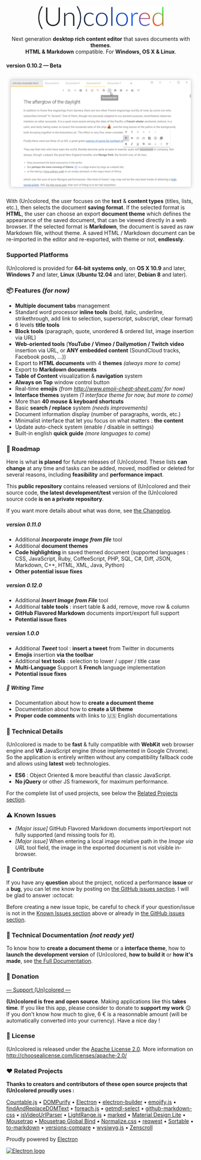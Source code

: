 <p align="center">
  <img alt="(Un)colored logo" height="62" src="project/docs/assets/uncolored-logo.png">
</p>

<p align="center">
  Next generation <strong>desktop rich content editor</strong> that saves documents with <strong>themes</strong>.<br>
  <strong>HTML & Markdown</strong> compatible. For <strong>Windows, OS X & Linux</strong>.
</p>

#### version 0.10.2 — Beta

![](project/docs/assets/uncolored-large-screenshot-win.png)


With (Un)colored, the user focuses on the **text** & **content types** (titles, lists, etc.), then selects the document **saving format**. If the selected format is **HTML**, the user can choose an export **document theme** which defines the appearance of the saved document, that can be viewed directly in a web browser. If the selected format is **Markdown**, the document is saved as raw Markdown file, without theme. A saved HTML / Markdown document can be re-imported in the editor and re-exported, with theme or not, **endlessly**.


### Supported Platforms
(Un)colored is provided for **64-bit systems only**, on **OS X 10.9** and later, **Windows 7** and later, **Linux** (**Ubuntu 12.04** and later, **Debian 8** and later).


### :package: Features *(for now)*
- **Multiple document tabs** management
- Standard word processor **inline tools** (bold, italic, underline, strikethrough, add link to selection, superscript, subscript, clear format)
- 6 levels **title tools**
- **Block tools** (paragraph, quote, unordered & ordered list, image insertion via URL)
- **Web-oriented tools** (**YouTube / Vimeo / Dailymotion / Twitch video** insertion via URL, or **ANY embedded content** (SoundCloud tracks, Facebook posts, ...))
- Export to **HTML documents** with 4 **themes** *(always more to come)*
- Export to **Markdown documents**
- **Table of Content** visualization & **navigation** system
- **Always on Top** window control button
- Real-time **emojis** *(from http://www.emoji-cheat-sheet.com/ for now)*
- **Interface themes** system *(1 interface theme for now, but more to come)*
- More than **40 mouse & keyboard shortcuts**
- Basic **search / replace** system *(needs improvements)*
- Document information display (number of paragraphs, words, etc.)
- Minimalist interface that let you focus on what matters : **the content**
- Update auto-check system (enable / disable in settings)
- Built-in english **quick guide** *(more languages to come)*


### :checkered_flag: Roadmap
Here is what **is planed** for future releases of (Un)colored. These lists **can change** at any time and tasks can be added, moved, modified or deleted for several reasons, including **feasibility** and **performance impact**.

This **public repository** contains released versions of (Un)colored and their source code, **the latest development/test** version of the (Un)colored source code **is on a private repository**.

If you want more details about what was done, see [the Changelog](CHANGELOG.md).

##### version 0.11.0
- Additional ***Incorporate image from file*** tool
- Additional **document themes**
- **Code highlighting** in saved themed document (supported languages : CSS, JavaScript, Ruby, CoffeeScript, PHP, SQL, C#, Diff, JSON, Markdown, C++, HTML, XML, Java, Python)
- **Other potential issue fixes**

##### version 0.12.0
- Additional ***Insert Image from File*** tool
- Additional **table tools** : insert table & add, remove, move row & column
- **GitHub Flavored Markdown** documents import/export full support
- **Potential issue fixes**

##### version 1.0.0
- Additional ***Tweet*** tool : **insert a tweet** from Twitter in documents
- **Emojis** insertion **via the toolbar**
- Additional **text tools** : selection to lower / upper / title case
- **Multi-Language** Support & **French** language implementation
- **Potential issue fixes**

##### :page_facing_up: Writing Time
- Documentation about how to **create a document theme**
- Documentation about how to **create a UI theme**
- **Proper code comments** with links to :us: English documentations


### :nut_and_bolt: Technical Details
(Un)colored is made to be **fast** & fully compatible with **WebKit** web browser engine and **V8** JavaScript engine (those implemented in Google Chrome). So the application is entirely written without any compatibility fallback code and allows using **latest** web technologies.

- **ES6** : Object Oriented & more beautiful than classic JavaScript.
- **No jQuery** or other JS framework, for maximum performance.

For the complete list of used projects, see below the [Related Projects section](#related-projects).


### :warning: Known Issues
- *[Major issue]* GitHub Flavored Markdown documents import/export not fully supported (and missing tools for it).
- *[Major issue]* When entering a local image relative path in the *Image via URL* tool field, the image in the exported document is not visible in-browser.


### :busts_in_silhouette: Contribute
If you have any **question** about the project, noticed a performance **issue** or a **bug**, you can let me know by posting on [the GitHub issues section](https://github.com/n457/Uncolored/issues?utf8=%E2%9C%93&q=). I will be glad to answer :octocat:

Before creating a new issue topic, be careful to check if your question/issue is not in the [Known Issues section](#known-issues) above or already in [the GitHub issues section](https://github.com/n457/Uncolored/issues?utf8=%E2%9C%93&q=).


### :wrench: Technical Documentation *(not ready yet)*
To know how to **create a document theme** or a **interface theme**, how to **launch the development version** of (Un)colored, **how to build it** or **how it's made**, see [the Full Documentation](project/docs/README.md).


### :gift: Donation
[— Support (Un)colored —](https://www.paypal.com/cgi-bin/webscr?cmd=_donations&business=n457%2econtact%40gmail%2ecom&lc=FR&item_name=n457%20%2f%20Bertrand%20Vignaud%2dLerouge&currency_code=EUR&bn=PP%2dDonationsBF%3abtn_donateCC_LG%2egif%3aNonHosted)

**(Un)colored is free and open source**. Making applications like this **takes time**. If you like this app, please consider to donate to **support my work** :wink:
If you don't know how much to give, 6 € is a reasonnable amount (will be automatically converted into your currency). Have a nice day !


### :page_facing_up: License
(Un)colored is released under the [Apache License 2.0](LICENSE). More information on http://choosealicense.com/licenses/apache-2.0/


### :heart: Related Projects
**Thanks to creators and contributors of these open source projects that (Un)colored proudly uses :**

[Countable.js](https://sacha.me/Countable/) •
[DOMPurify](https://cure53.de/purify) •
[Electron](http://electron.atom.io/) •
[electron-builder](https://github.com/electron-userland/electron-builder) •
[emojify.js](http://hassankhan.me/emojify.js/) •
[findAndReplaceDOMText](https://github.com/padolsey/findAndReplaceDOMText) •
[foreach.js](https://github.com/toddmotto/foreach) •
[getmdl-select](http://creativeit.github.io/getmdl-select/) •
[github-markdown-css](https://sindresorhus.com/github-markdown-css/) •
[jsVideoUrlParser](https://github.com/Zod-/jsVideoUrlParser) •
[LightRange.js](http://n457.github.io/LightRange.js/) •
[marked](https://github.com/chjj/marked) •
[Material Design Lite](https://getmdl.io/) •
[Mousetrap](https://craig.is/killing/mice) •
[Mousetrap Global Bind](https://github.com/ccampbell/mousetrap/tree/master/plugins/global-bind) •
[Normalize.css](http://necolas.github.io/normalize.css/) •
[reqwest](https://github.com/ded/reqwest) •
[Sortable](http://rubaxa.github.io/Sortable/) •
[to-markdown](http://domchristie.github.io/to-markdown/) •
[versions-compare](https://gist.github.com/alexey-bass/1115557) •
[wysiwyg.js](http://wysiwygjs.github.io/) •
[Zenscroll](https://zengabor.github.io/zenscroll/)


Proudly powered by [Electron](http://electron.atom.io/)

[<img alt="Electron logo" height="50" src="http://electron.atom.io/images/electron-logo.svg">](http://electron.atom.io/)
